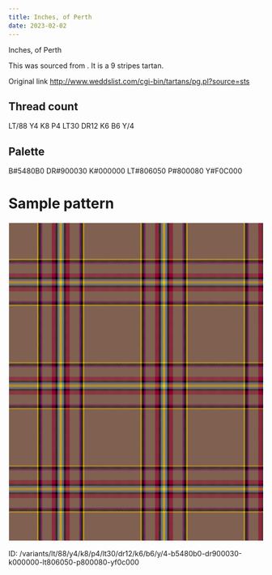 ```yaml
---
title: Inches, of Perth
date: 2023-02-02
---
```

Inches, of Perth

This was sourced from <no value>.  It is a 9 stripes tartan.

Original link http://www.weddslist.com/cgi-bin/tartans/pg.pl?source=sts

## Thread count
LT/88 Y4 K8 P4 LT30 DR12 K6 B6 Y/4

## Palette
B#5480B0 DR#900030 K#000000 LT#806050 P#800080 Y#F0C000

# Sample pattern

![Tartan detail](tartan.png "LT/88 Y4 K8 P4 LT30 DR12 K6 B6 Y/4 tartan")

ID: /variants/lt/88/y4/k8/p4/lt30/dr12/k6/b6/y/4-b5480b0-dr900030-k000000-lt806050-p800080-yf0c000